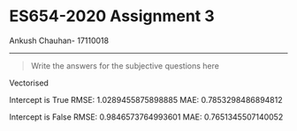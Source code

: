 # ES654-2020 Assignment 3

Ankush Chauhan- 17110018

------

> Write the answers for the subjective questions here


Vectorised


Intercept is True
RMSE:  1.0289455875898885
MAE:  0.7853298486894812


Intercept is False
RMSE:  0.9846573764993601
MAE:  0.7651345507140052




